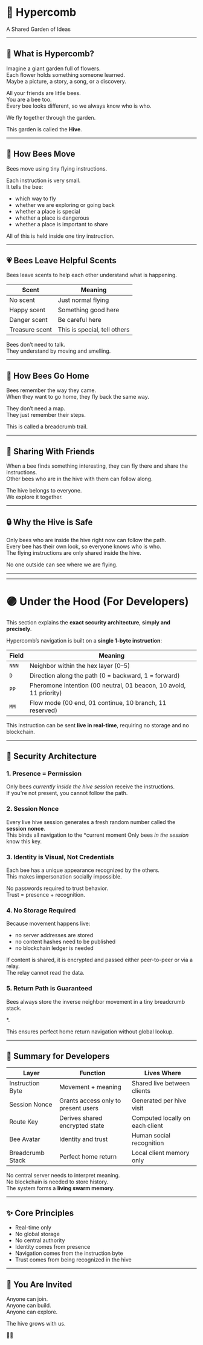 # 🐝 Hypercomb  
A Shared Garden of Ideas

---

## 🌼 What is Hypercomb?

Imagine a giant garden full of flowers.  
Each flower holds something someone learned.  
Maybe a picture, a story, a song, or a discovery.

All your friends are little bees.  
You are a bee too.  
Every bee looks different, so we always know who is who.

We fly together through the garden.

This garden is called the **Hive**.

---

## 🐝 How Bees Move

Bees move using tiny flying instructions.

Each instruction is very small.  
It tells the bee:

- which way to fly  
- whether we are exploring or going back  
- whether a place is special  
- whether a place is dangerous  
- whether a place is important to share  

All of this is held inside one tiny instruction.

---

## 💗 Bees Leave Helpful Scents

Bees leave scents to help each other understand what is happening.

| Scent | Meaning |
|------|---------|
| No scent | Just normal flying |
| Happy scent | Something good here |
| Danger scent | Be careful here |
| Treasure scent | This is special, tell others |

Bees don’t need to talk.  
They understand by moving and smelling.

---

## 🏡 How Bees Go Home

Bees remember the way they came.  
When they want to go home, they fly back the same way.

They don’t need a map.  
They just remember their steps.

This is called a breadcrumb trail.

---

## 🤝 Sharing With Friends

When a bee finds something interesting, they can fly there and share the instructions.  
Other bees who are in the hive with them can follow along.

The hive belongs to everyone.  
We explore it together.

---

## 🔒 Why the Hive is Safe

Only bees who are inside the hive right now can follow the path.  
Every bee has their own look, so everyone knows who is who.  
The flying instructions are only shared inside the hive.

No one outside can see where we are flying.

---

---

# 🟣 Under the Hood (For Developers)

This section explains the **exact security architecture**, **simply and precisely**.

Hypercomb’s navigation is built on a **single 1-byte instruction**:




| Field | Meaning |
|------|---------|
| `NNN` | Neighbor within the hex layer (0–5) |
| `D` | Direction along the path (0 = backward, 1 = forward) |
| `PP` | Pheromone intention (00 neutral, 01 beacon, 10 avoid, 11 priority) |
| `MM` | Flow mode (00 end, 01 continue, 10 branch, 11 reserved) |

This instruction can be sent **live in real-time**, requiring no storage and no blockchain.

---

## 🔐 Security Architecture

### 1. **Presence = Permission**
Only bees *currently inside the hive session* receive the instructions.  
If you're not present, you cannot follow the path.

### 2. **Session Nonce**
Every live hive session generates a fresh random number called the **session nonce**.  
This binds all navigation to the *current moment
Only bees *in the session* know this key.

### 3. **Identity is Visual, Not Credentials**
Each bee has a unique appearance recognized by the others.  
This makes impersonation socially impossible.

No passwords required to trust behavior.  
Trust = presence + recognition.

### 4. **No Storage Required**
Because movement happens live:

- no server addresses are stored  
- no content hashes need to be published  
- no blockchain ledger is needed  

If content is shared, it is encrypted and passed either peer-to-peer or via a relay.  
The relay cannot read the data.

### 5. **Return Path is Guaranteed**
Bees always store the inverse neighbor movement in a tiny breadcrumb stack.

*.



This ensures perfect home return navigation without global lookup.

---

## 🧠 Summary for Developers

| Layer | Function | Lives Where |
|------|----------|-------------|
| Instruction Byte | Movement + meaning | Shared live between clients |
| Session Nonce | Grants access only to present users | Generated per hive visit |
| Route Key | Derives shared encrypted state | Computed locally on each client |
| Bee Avatar | Identity and trust | Human social recognition |
| Breadcrumb Stack | Perfect home return | Local client memory only |

No central server needs to interpret meaning.  
No blockchain is needed to store history.  
The system forms a **living swarm memory**.

---

## ✨ Core Principles

- Real-time only
- No global storage
- No central authority
- Identity comes from presence
- Navigation comes from the instruction byte
- Trust comes from being recognized in the hive

---

## 🌱 You Are Invited

Anyone can join.  
Anyone can build.  
Anyone can explore.

The hive grows with us.

🐝💛



